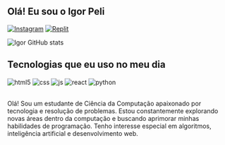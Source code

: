 ## Olá! Eu sou o Igor Peli 

[![Instagram](https://img.shields.io/badge/Instagram-E4405F?style=for-the-badge&logo=instagram&logoColor=white)](https://instagram.com/igor_peli)
[![Replit](https://img.shields.io/badge/replit-667881?style=for-the-badge&logo=replit&logoColor=white)](https://replit.com/@IgorResende2)

![Igor GitHub stats](https://github-readme-stats.vercel.app/api?username=IgorPeli&show_icons=true&theme=dracula&count_private=true)


## Tecnologias que eu uso no meu dia

<div style="display: inline_block">
  <img align="center" alt="html5" src="https://img.shields.io/badge/HTML5-E34F26?style=for-the-badge&logo=html5&logoColor=white" />
  <img align="center" alt="css" src="https://img.shields.io/badge/CSS3-1572B6?style=for-the-badge&logo=css3&logoColor=white" />
  <img align="center" alt="js" src="https://img.shields.io/badge/JavaScript-F7DF1E?style=for-the-badge&logo=javascript&logoColor=black" />
  <img align="center" alt="react" src="https://img.shields.io/badge/React-20232A?style=for-the-badge&logo=react&logoColor=61DAFB" />
  <img align="center" alt="python" src="https://img.shields.io/badge/Python-3776AB?style=for-the-badge&logo=python&logoColor=white" />
</div><br/>

Olá! Sou um estudante de Ciência da Computação apaixonado por tecnologia e resolução de problemas. Estou constantemente explorando novas áreas dentro da computação e buscando aprimorar minhas habilidades de programação. Tenho interesse especial em algoritmos, inteligência artificial e desenvolvimento web.

